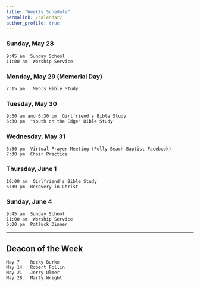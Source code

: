 ```yaml
---
title: "Weekly Schedule"
permalink: /calendar/
author_profile: true
---
```


### Sunday, May 28

    9:45 am  Sunday School
    11:00 am  Worship Service

### Monday, May 29 (Memorial Day)

    7:15 pm   Men's Bible Study

### Tuesday, May 30

    9:30 am and 6:30 pm  Girlfriend's Bible Study
    6:30 pm  "Youth on the Edge" Bible Study

### Wednesday, May 31

    6:30 pm  Virtual Prayer Meeting (Folly Beach Baptist Facebook)
    7:30 pm  Choir Practice

### Thursday, June 1

    10:00 am  Girlfriend's Bible Study
    6:30 pm  Recovery in Christ

### Sunday, June 4

    9:45 am  Sunday School
    11:00 am  Worship Service
    6:00 pm  Potluck Dinner

<hr>

## Deacon of the Week

    May 7    Rocky Burke
    May 14   Robert Follin
    May 21   Jerry Ulmer
    May 28   Marty Wright
